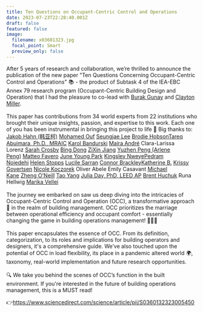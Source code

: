 ```yaml
---
title: Ten Questions on Occupant-Centric Control and Operations
date: 2023-07-23T22:28:40.001Z
draft: false
featured: false
image:
  filename: x03601323.jpg
  focal_point: Smart
  preview_only: false
---
```

After 5 years of research and collaboration, we’re thrilled to announce the publication of the new paper "Ten Questions Concerning Occupant-Centric Control and Operations" 📚 - the product of Subtask 4 of the IEA-EBC Annex 79 research program (Occupant-Centric Building Design and Operation) that I had the pleasure to co-lead with [Burak Gunay](https://www.linkedin.com/in/ACoAAAbofyMBUk0CAWedH4XNoM7SywGY7uOhLSY) and [Clayton Miller](https://www.linkedin.com/in/ACoAAAEEmw0B1rFk3hcjq9HUl3iebkPg8lJtCTs).\
\
This paper has contributions from 34 world experts from 22 institutions who brought their unique insights, passion, and expertise to this work. Each one of you has been instrumental in bringing this project to life 🙌 Big thanks to:\
[Jakob Hahn (韩亚柯)](https://www.linkedin.com/in/ACoAABd8_fIBJAn10RtRqnXT099piihl5pq04sA) [Mohamed Ouf](https://www.linkedin.com/in/ACoAAAb3ErQBpQLxSHkwjpbYGgcNsUzBwILbWcI) [Seungjae Lee](https://www.linkedin.com/in/ACoAADWZ9_IB1X7Xus2QWB-39aoquNuuTLLPLZs) [Brodie Hobson](https://www.linkedin.com/in/ACoAABE5TTIBgfd0IwxMSWUNFnVqk4RaNWaTcxY)[Tareq Abuimara, Ph.D., MRAIC](https://www.linkedin.com/in/ACoAAAaYcMMBcaCo6OpxNEjbaMbmh45UXMCLuHk) [Karol Bandurski](https://www.linkedin.com/in/ACoAABTWRQsBPAgayDtgBzvu2DDf_XqCTIPu6ec) [Maíra André](https://www.linkedin.com/in/ACoAAANjiZwBZhluBT-7H1hrtBeldWhpNo0jJF0) Clara-Larissa Lorenz [Sarah Crosby](https://www.linkedin.com/in/ACoAAAtQ3PUB43jy_2Fycp1oP_OBbVK2OD1TdW4) [Bing Dong](https://www.linkedin.com/in/ACoAAAHqdXgBOwkS1J8FIEKF80WG47uJlLf3Mfc) [ZiXin Jiang](https://www.linkedin.com/in/ACoAADeLG8QBfndOclldjsF4DLWneJS4S2PkFOk) [Yuzhen Peng (Arlene Peng)](https://www.linkedin.com/in/ACoAAAImjL4BVSwwZ25MnPDWpvGg7OudDUjVZWE) [Matteo Favero](https://www.linkedin.com/in/ACoAABLRqsgBz88nfVCZioAwekHnTdj5y7B1NZk) [June Young Park](https://www.linkedin.com/in/ACoAABJ_b6IB-Amzj94FIcFM5XeIH-rQ8qNRyIs) [Kingsley Nweye](https://www.linkedin.com/in/ACoAACGlpu4B5_eYff2-tnkBHbBNQYn4GJ_6QY0)[Pedram Nojedehi](https://www.linkedin.com/in/ACoAAAzUP0UBkxnNAKrcmr9xhu3TUIUra3foLBs) [Helen Stopps](https://www.linkedin.com/in/ACoAAAq5Z-4BzJU5zPMu0XU5f9nLNC13RP789Y0) [Lucile Sarran](https://www.linkedin.com/in/ACoAABgv-ccBx0kKriuAjBOaHhYBBHsT1tRxG7U) [Connor Brackley](https://www.linkedin.com/in/ACoAABGydGkBRJhR_P0qU-e9L0-SqbPhlBLeLVA)[Katherine B.](https://www.linkedin.com/in/ACoAABozTYAB-Y0pQ1G9L7L91jJG1ZMeXPCfVTY) [Krissy Govertsen](https://www.linkedin.com/in/ACoAABYeagYB2W-bse2Cagk69BC3UUJvIk2-0eE) [Nicole Koczorek](https://www.linkedin.com/in/ACoAAERunIQBmVx5Nkr8RpshUp1LF6-84e7_F1c) Oliver Abele Emily Casavant [Michael Kane](https://www.linkedin.com/in/ACoAAA1ohjIBUsuGTp0En9pCR0202K1XihE1NJ8) [Zheng O'Neill](https://www.linkedin.com/in/ACoAAAHpeSwBJ-TNm_Rwbeob_xs0CIjrHwJ98dQ) [Tao Yang](https://www.linkedin.com/in/ACoAADH0q6oBxq-UtYsoHBZBg5CF38GkX63tYmU) [Julia Day, PhD, LEED AP](https://www.linkedin.com/in/ACoAAAJHTRwB73ve-bsBxEx2z_DV_18LsY6ohDE) [Brent Huchuk](https://www.linkedin.com/in/ACoAAAtH_5MBgCWPIWSOXnmseTRHRfzLmAqS-E8) Runa Hellwig [Marika Vellei](https://www.linkedin.com/in/ACoAAA-r7TYBHa_FeTijq2TnAaWvQK-lwwpxK0k)  \
\
The journey we embarked on saw us deep diving into the intricacies of Occupant-Centric Control and Operation (OCC), a transformative approach 🔄 in the realm of building management. OCC prioritizes the marriage between operational efficiency and occupant comfort - essentially changing the game in building operations management! 🏢💡🔌\
\
This paper encapsulates the essence of OCC. From its definition, categorization, to its roles and implications for building operators and designers, it's a comprehensive guide. We’ve also touched upon the potential of OCC in load flexibility, its place in a pandemic altered world 🌍, taxonomy, real-world implementation and future research opportunities. \
\
🔍 We take you behind the scenes of OCC’s function in the built environment. If you're interested in the future of building operations management, this is a MUST read! 

👉https://www.sciencedirect.com/science/article/pii/S0360132323005450